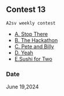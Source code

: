 ## Contest 13
`A2sv weekly contest `

- [A. Stop There](https://codeforces.com/gym/532938/problem/A)
- [B. The Hackathon](https://codeforces.com/gym/532938/problem/B)
- [C. Pete and Billy](https://codeforces.com/gym/532938/problem/C)
- [D. Yeah](https://codeforces.com/gym/532938/problem/D)
- [E.Sushi for Two](https://codeforces.com/gym/532938/problem/E)


### Date 
June 19,2024